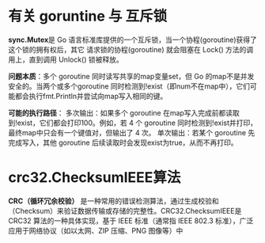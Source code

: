 # 有关 goruntine 与 互斥锁   
**sync.Mutex**是 Go 语言标准库提供的一个互斥锁，当一个协程(goroutine)获得了这个锁的拥有权后，其它
请求锁的协程(goroutine) 就会阻塞在 Lock() 方法的调用上，直到调用 Unlock() 锁被释放。

**问题本质**：多个 goroutine 同时读写共享的map变量set，但 Go 的map不是并发安全的。当两个或多个goroutine
同时检测到!exist（即num不在map中），它们可能都会执行fmt.Println并尝试向map写入相同的键。

**可能的执行路径**：
多次输出：如果多个 goroutine 在map写入完成前都读取到!exist，它们都会打印100。例如，若 4 个 goroutine
同时检测到!exist并打印，最终map中只会有一个键值对，但输出了 4 次。
单次输出：若某个 goroutine 先完成写入，其他 goroutine 后续读取时会发现exist为true，从而不再打印。



# crc32.ChecksumIEEE算法

**CRC（循环冗余校验）** 是一种常用的错误检测算法，通过生成校验和（Checksum）来验证数据传输或存储的完整性。CRC32.ChecksumIEEE是 CRC32 算法的一种具体实现，基于 IEEE 标准（通常指 IEEE 802.3 标准），广泛应用于网络协议（如以太网、ZIP 压缩、PNG 图像等）中
